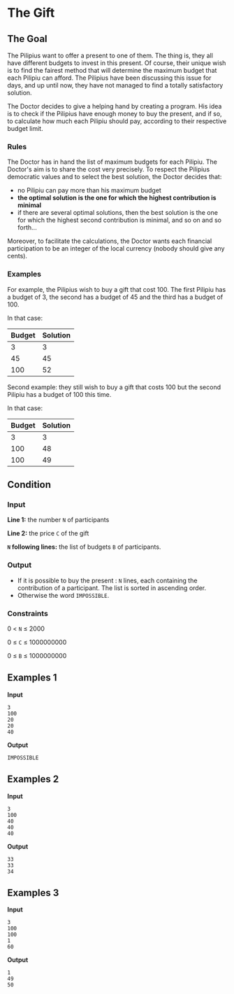 # The Gift
## The Goal
The Pilipius want to offer a present to one of them. The thing is, they all have different budgets to invest in this present. Of course, their unique wish is to find the fairest method that will determine the maximum budget that each Pilipiu can afford. The Pilipius have been discussing this issue for days, and up until now, they have not managed to find a totally satisfactory solution.

The Doctor decides to give a helping hand by creating a program. His idea is to check if the Pilipius have enough money to buy the present, and if so, to calculate how much each Pilipiu should pay, according to their respective budget limit.

### Rules
The Doctor has in hand the list of maximum budgets for each Pilipiu. The Doctor's aim is to share the cost very precisely. To respect the Pilipius democratic values and to select the best solution, the Doctor decides that:
* no Pilipiu can pay more than his maximum budget
* **the optimal solution is the one for which the highest contribution is minimal**
* if there are several optimal solutions, then the best solution is the one for which the highest second contribution is minimal, and so on and so forth...

Moreover, to facilitate the calculations, the Doctor wants each financial participation to be an integer of the local currency (nobody should give any cents).

### Examples
For example, the Pilipius wish to buy a gift that cost 100. The first Pilipiu has a budget of 3, the second has a budget of 45 and the third has a budget of 100.

In that case:

|Budget	|Solution|
|---|---|
|3|	3|
|45|	45|
|100|	52|

Second example: they still wish to buy a gift that costs 100 but the second Pilipiu has a budget of 100 this time.

In that case:

|Budget|	Solution|
|---|---|
|3|	3|
|100|	48|
|100|	49|

## Condition
### Input
**Line 1:** the number `N` of participants

**Line 2:** the price `C` of the gift

**`N` following lines:** the list of budgets `B` of participants.

### Output
* If it is possible to buy the present : `N` lines, each containing the contribution of a participant. The list is sorted in ascending order.
* Otherwise the word `IMPOSSIBLE`.

### Constraints
0 < `N` ≤ 2000

0 ≤ `C` ≤ 1000000000

0 ≤ `B` ≤ 1000000000

## Examples 1
**Input**
```
3
100
20
20
40
```
**Output**
```
IMPOSSIBLE
```

## Examples 2
**Input**
```
3
100
40
40
40
```
**Output**
```
33
33
34
```

## Examples 3
**Input**
```
3
100
100
1
60
```
**Output**
```
1
49
50
```

